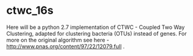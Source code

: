 # ctwc_16s

Here will be a python 2.7 implementation of CTWC - Coupled Two Way Clustering, adapted for clustering bacteria (OTUs) instead of genes. 
For more on the original algorithm see here - http://www.pnas.org/content/97/22/12079.full .
